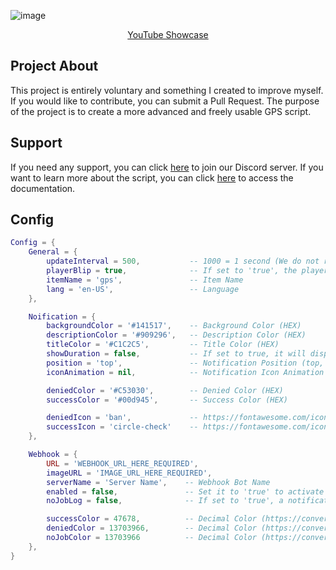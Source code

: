 ![image](https://github.com/user-attachments/assets/890efbe6-4291-4481-9f86-96a14be7f117)

<div align="center">
  
[YouTube Showcase](https://www.youtube.com/watch?v=fbEEOx0Y95U)

</div>

## Project About
This project is entirely voluntary and something I created to improve myself. If you would like to contribute, you can submit a Pull Request.
The purpose of the project is to create a more advanced and freely usable GPS script.

## Support
If you need any support, you can click [here](https://discord.gg/3TCCX49gsQ) to join our Discord server. If you want to learn more about the script, you can click [here](https://kirep-studios.gitbook.io/kirep-studios) to access the documentation.

## Config
```lua
Config = {
    General = {
        updateInterval = 500,           -- 1000 = 1 second (We do not recommend setting it to 0.)
        playerBlip = true,              -- If set to 'true', the player's own blip will be hidden.
        itemName = 'gps',               -- Item Name
        lang = 'en-US',                 -- Language
    },

    Noification = {
        backgroundColor = '#141517',    -- Background Color (HEX)
        descriptionColor = '#909296',   -- Description Color (HEX)
        titleColor = '#C1C2C5',         -- Title Color (HEX)
        showDuration = false,           -- If set to true, it will display how long the notification will stay under the notification.
        position = 'top',               -- Notification Position (top, top-right, top-left, bottom, bottom-right, bottom-lest, center, center-right, center-left)
        iconAnimation = nil,            -- Notification Icon Animation (spin, spinPulse, spinReverse, pulse, beat, fade, beatFade, bounce, shake, nil = none)

        deniedColor = '#C53030',        -- Denied Color (HEX)
        successColor = '#00d945',       -- Success Color (HEX)

        deniedIcon = 'ban',             -- https://fontawesome.com/icons
        successIcon = 'circle-check'    -- https://fontawesome.com/icons
    },

    Webhook = {
        URL = 'WEBHOOK_URL_HERE_REQUIRED',
        imageURL = 'IMAGE_URL_HERE_REQUIRED',
        serverName = 'Server Name',    -- Webhook Bot Name
        enabled = false,               -- Set it to 'true' to activate the webhook.
        noJobLog = false,              -- If set to 'true', a notification will be sent when people without the required profession use it.

        successColor = 47678,          -- Decimal Color (https://convertingcolors.com/hex-color-FFFFFF.html)
        deniedColor = 13703966,        -- Decimal Color (https://convertingcolors.com/hex-color-FFFFFF.html)
        noJobColor = 13703966          -- Decimal Color (https://convertingcolors.com/hex-color-FFFFFF.html)
    },
}
```
